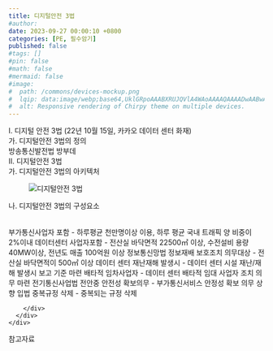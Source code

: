 ```yaml
---
title: 디지털안전 3법
#author: 
date: 2023-09-27 00:00:10 +0800
categories: [PE, 필수암기]
published: false
#tags: []
#pin: false
#math: false
#mermaid: false
#image:
#  path: /commons/devices-mockup.png
#  lqip: data:image/webp;base64,UklGRpoAAABXRUJQVlA4WAoAAAAQAAAADwAABwAAQUxQSDIAAAARL0AmbZurmr57yyIiqE8oiG0bejIYEQTgqiDA9vqnsUSI6H+oAERp2HZ65qP/VIAWAFZQOCBCAAAA8AEAnQEqEAAIAAVAfCWkAALp8sF8rgRgAP7o9FDvMCkMde9PK7euH5M1m6VWoDXf2FkP3BqV0ZYbO6NA/VFIAAAA
#  alt: Responsive rendering of Chirpy theme on multiple devices.
---
```


<div class="post-wrap">
  <div class="para">
    <div class="para-title">
      I. 디지털 안전 3법 (22년 10월 15일, 카카오 데이터 센터 화재)
    </div>
    <div class="para-cntnt">
      <div class="para">
        <div class="para-title">
          가. 디지털안전 3법의 정의
        </div>
        <div class="para-cntnt">
            방송통신발전법 방부데
        </div>
      </div>
    </div>
  </div>
  
  <div class="para">
    <div class="para-title">
      II. 디지털안전 3법
    </div>
    <div class="para-cntnt">
      <div class="para">
        <div class="para-title">
          가. 디지털안전 3법의 아키텍처
        </div>
        <div class="para-cntnt">
          <figure class="post-figure">
            <img src="/assets/img/posts/디지털안전-3법.png" alt="디지털안전 3법">
<!--            <figcaption>Source: Unveiling the Metaverse: Exploring Emerging Trends, Multifaceted Perspectives, and Future Challenges</figcaption>-->
          </figure>
        </div>
      </div>
      <div class="para">
        <div class="para-title">
          나. 디지털안전 3법의 구성요소
        </div>
        <div class="para-cntnt">
          <table class="post-table">
          </table>
              부가통신사업자 포함 - 하루평균 천만명이상 이용, 하루 평균 국내 트래픽 양 비중이 2%이내
    데이터센터 사업자포함 - 전산실 바닥면적 22500㎡ 이상, 수전설비 용량 40MW이상, 전년도 매출 100억원 이상
  정보통신망법 정보재배
    보호조치 의무대상 - 전산실 바닥면적이 500㎡ 이상 데이터 센터
    재난재해 발생시 - 데이터 센터 시설 재난/재해 발생시 보고 기준 마련
    배타적 임차사업자 - 데이터 센터 배타적 임대 사업자 조치 의무 마련
  전기통신사업법 전안중
    안전성 확보의무 - 부가통신서비스 안정성 확보 의무 상향 입법
    중복규정 삭제 - 중복되는 규정 삭제

        </div>
      </div>
    </div>
  </div>

  <div class="refr-wrap">
    <div class="refr-title">
        참고자료
    </div>
    <ol class="refr-list">
    <!--    <li>(나현식, 최대선) <a target="_blank" href="https://scienceon.kisti.re.kr/commons/util/originalView.do?cn=JAKO202225948430499&oCn=JAKO202225948430499&dbt=JAKO&journal=NJOU00291864">메타버스 보안 위협 요소 및 대응 방안 검토</a></li>-->
    <!--    <li>(M. Uddin, S. Manickam, H. Ullah, M. Obaidat and A. Dandoush) <a target="_blank" href="https://ieeexplore.ieee.org/abstract/document/10138386">Unveiling the Metaverse: Exploring Emerging Trends, Multifaceted Perspectives, and Future Challenges</a></li>-->
    </ol>
  </div>
</div>
